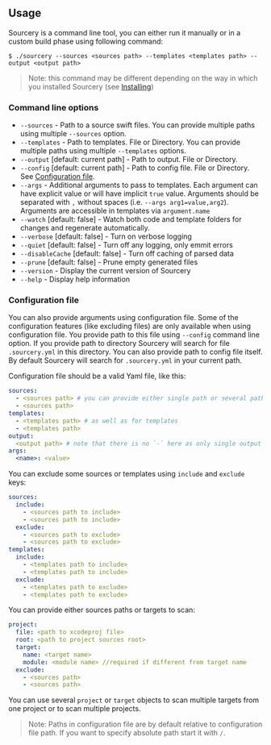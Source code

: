 ## Usage

Sourcery is a command line tool, you can either run it manually or in a custom build phase using following command:

```
$ ./sourcery --sources <sources path> --templates <templates path> --output <output path>
```

> Note: this command may be different depending on the way in which you installed Sourcery (see [Installing](installing.html))

### Command line options

- `--sources` - Path to a source swift files. You can provide multiple paths using multiple `--sources` option.
- `--templates` - Path to templates. File or Directory. You can provide multiple paths using multiple `--templates` options.
- `--output` [default: current path] - Path to output. File or Directory.
- `--config` [default: current path] - Path to config file. File or Directory. See [Configuration file](usage.html#configuration-file).
- `--args` - Additional arguments to pass to templates. Each argument can have explicit value or will have implicit `true` value. Arguments should be separated with `,` without spaces (i.e. `--args arg1=value,arg2`). Arguments are accessible in templates via `argument.name`
- `--watch` [default: false] - Watch both code and template folders for changes and regenerate automatically.
- `--verbose` [default: false] - Turn on verbose logging
- `--quiet` [default: false] - Turn off any logging, only emmit errors
- `--disableCache` [default: false] - Turn off caching of parsed data
- `--prune` [default: false] - Prune empty generated files
- `--version` - Display the current version of Sourcery
- `--help` - Display help information

### Configuration file

You can also provide arguments using configuration file. Some of the configuration features (like excluding files) are only 
available when using configuration file. You provide path to this file using `--config` command line option.
If you provide path to directory Sourcery will search for file `.sourcery.yml` in this directory. You can also provide
path to config file itself. By default Sourcery will search for `.sourcery.yml` in your current path.

Configuration file should be a valid Yaml file, like this:

```yaml
sources:
  - <sources path> # you can provide either single path or several paths using `-`
  - <sources path>
templates:
  - <templates path> # as well as for templates
  - <templates path>
output:
  <output path> # note that there is no `-` here as only single output path is supported
args:
  <name>: <value>
```

You can exclude some sources or templates using `include` and `exclude` keys:

```yaml
sources:
  include:
    - <sources path to include>
    - <sources path to include>
  exclude:
    - <sources path to exclude>
    - <sources path to exclude>
templates:
  include:
    - <templates path to include>
    - <templates path to include>
  exclude:
    - <templates path to exclude>
    - <templates path to exclude>
```

You can provide either sources paths or targets to scan:

```yaml
project:
  file: <path to xcodeproj file>
  root: <path to project sources root>
  target:
    name: <target name>
    module: <module name> //required if different from target name
  exclude:
    - <sources path>
    - <sources path>
```

You can use several `project` or `target` objects to scan multiple targets from one project or to scan multiple projects.

> Note: Paths in configuration file are by default relative to configuration file path. If you want to specify absolute path start it with `/`.
